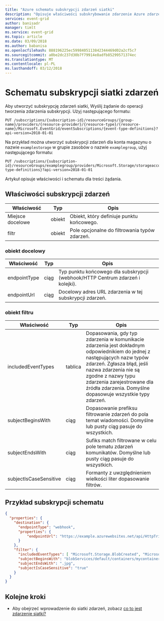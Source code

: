 ```yaml
---
title: "Azure schematu subskrypcji zdarzeń siatki"
description: "Opisuje właściwości subskrybowanie zdarzenie Azure zdarzeń siatki."
services: event-grid
author: banisadr
manager: timlt
ms.service: event-grid
ms.topic: article
ms.date: 03/09/2018
ms.author: babanisa
ms.openlocfilehash: 888196225ec5998405113842344469d02a2cf5c7
ms.sourcegitcommit: a0be2dc237d30b7f79914e8adfb85299571374ec
ms.translationtype: MT
ms.contentlocale: pl-PL
ms.lasthandoff: 03/12/2018
---
```

# <a name="event-grid-subscription-schema"></a>Schematu subskrypcji siatki zdarzeń

Aby utworzyć subskrypcję zdarzeń siatki, Wyślij żądanie do operacji tworzenia zdarzenia subskrypcji. Użyj następującego formatu:

```
PUT /subscriptions/{subscription-id}/resourceGroups/{group-name}/providers/{resource-provider}/{resource-type}/{resource-name}/Microsoft.EventGrid/eventSubscriptions/{event-type-definitions}?api-version=2018-01-01
``` 

Na przykład można utworzyć subskrypcji zdarzeń dla konta magazynu o nazwie `examplestorage` w grupie zasobów o nazwie `examplegroup`, użyj następującego formatu:

```
PUT /subscriptions/{subscription-id}/resourceGroups/examplegroup/providers/Microsoft.Storage/storageaccounts/examplestorage/Microsoft.EventGrid/eventSubscriptions/{event-type-definitions}?api-version=2018-01-01
``` 

Artykuł opisuje właściwości i schematu dla treści żądania.
 
## <a name="event-subscription-properties"></a>Właściwości subskrypcji zdarzeń

| Właściwość | Typ | Opis |
| -------- | ---- | ----------- |
| Miejsce docelowe | obiekt | Obiekt, który definiuje punktu końcowego. |
| filtr | obiekt | Pole opcjonalne do filtrowania typów zdarzeń. |

### <a name="destination-object"></a>obiekt docelowy

| Właściwość | Typ | Opis |
| -------- | ---- | ----------- |
| endpointType | ciąg | Typ punktu końcowego dla subskrypcji (webhook/HTTP Centrum zdarzeń i kolejki). | 
| endpointUrl | ciąg | Docelowy adres URL zdarzenia w tej subskrypcji zdarzeń. | 

### <a name="filter-object"></a>obiekt filtru

| Właściwość | Typ | Opis |
| -------- | ---- | ----------- |
| includedEventTypes | tablica | Dopasowania, gdy typ zdarzenia w komunikacie zdarzenia jest dokładnym odpowiednikiem do jednej z następujących nazw typów zdarzeń. Zgłasza błąd, jeśli nazwa zdarzenia nie są zgodne z nazwy typu zdarzenia zarejestrowane dla źródła zdarzenia. Domyślne dopasowuje wszystkie typy zdarzeń. |
| subjectBeginsWith | ciąg | Dopasowanie prefiksu filtrowanie zdarzeń do pola temat wiadomości. Domyślne lub pusty ciąg pasuje do wszystkich. | 
| subjectEndsWith | ciąg | Sufiks match filtrowane w celu pole tematu zdarzeń komunikatów. Domyślne lub pusty ciąg pasuje do wszystkich. |
| subjectIsCaseSensitive | ciąg | Formanty z uwzględnieniem wielkości liter dopasowanie filtrów. |


## <a name="example-subscription-schema"></a>Przykład subskrypcji schematu

```json
{
  "properties": {
    "destination": {
      "endpointType": "webhook",
      "properties": {
          "endpointUrl": "https://example.azurewebsites.net/api/HttpTriggerCSharp1?code=VXbGWce53l48Mt8wuotr0GPmyJ/nDT4hgdFj9DpBiRt38qqnnm5OFg=="
      }
    },
    "filter": {
      "includedEventTypes": [ "Microsoft.Storage.BlobCreated", "Microsoft.Storage.BlobDeleted" ],
      "subjectBeginsWith": "blobServices/default/containers/mycontainer/log",
      "subjectEndsWith": ".jpg",
      "subjectIsCaseSensitive": "true"
    }
  }
}
```

## <a name="next-steps"></a>Kolejne kroki

* Aby obejrzeć wprowadzenie do siatki zdarzeń, zobacz [co to jest zdarzenie siatki?](overview.md)